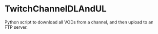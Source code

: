 # TwitchChannelDLAndUL
Python script to download all VODs from a channel, and then upload to an FTP server. 
